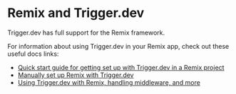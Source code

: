# Remix and Trigger.dev

Trigger.dev has full support for the Remix framework.

For information about using Trigger.dev in your Remix app, check out these useful docs links:

- [Quick start guide for getting set up with Trigger.dev in a Remix project](https://trigger.dev/docs/documentation/quickstarts/remix)
- [Manually set up Remix with Trigger.dev](https://trigger.dev/docs/documentation/guides/manual/remix)
- [Using Trigger.dev with Remix, handling middleware, and more](https://trigger.dev/docs/documentation/guides/platforms/remix)
